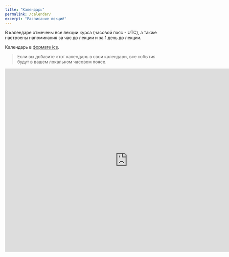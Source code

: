 ```yaml
---
title: "Календарь"
permalink: /calendar/
excerpt: "Расписание лекций"
---
```


В календаре отмечены все лекции курса (часовой пояс - UTC), а также настроены напоминания за час до лекции и за 1 день до лекции.

Календарь в [формате ics](https://calendar.google.com/calendar/ical/781dgv3dfpr78ep1r4ie9aourg%40group.calendar.google.com/public/basic.ics).

> Если вы добавите этот календарь в свои календари, все события будут в вашем локальном часовом поясе.


<iframe src="https://calendar.google.com/calendar/embed?src=781dgv3dfpr78ep1r4ie9aourg%40group.calendar.google.com&ctz=UTC" style="border: 0" width="800" height="600" frameborder="0" scrolling="no"></iframe>

